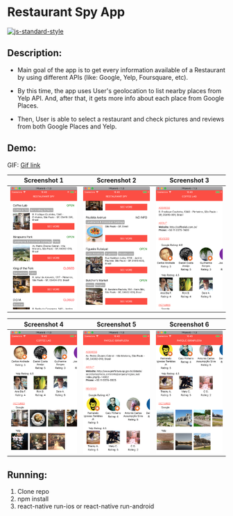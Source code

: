 #  Restaurant Spy App
[![js-standard-style](https://img.shields.io/badge/code%20style-standard-brightgreen.svg?style=flat)](http://standardjs.com/)

## Description:
* Main goal of the app is to get every information available of a Restaurant by using different APIs (like: Google, Yelp, Foursquare, etc).

* By this time, the app uses User's geolocation to list nearby places from Yelp API. And, after that, it gets more info about each place from Google Places.

* Then, User is able to select a restaurant and check pictures and reviews from both Google Places and Yelp.

## Demo:

GIF: [Gif link](https://www.dropbox.com/s/7aie4cjj448uudz/demo.gif?dl=0)

| Screenshot 1 | Screenshot 2 | Screenshot 3 |
| ------------ | ------------ | ------------ |
| ![Screenshot 1](demo/screenshot_1.png) | ![Screenshot 2](demo/screenshot_2.png) | ![Screenshot 3](demo/screenshot_3.png) |

| Screenshot 4 | Screenshot 5 | Screenshot 6 |
| ------------ | ------------ | ------------ |
| ![Screenshot 4](demo/screenshot_4.png) | ![Screenshot 5](demo/screenshot_5.png) | ![Screenshot 6](demo/screenshot_6.png) |


## Running:
1. Clone repo
2. npm install
3. react-native run-ios or react-native run-android
